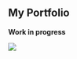 ## My Portfolio

**Work in progress**

![](https://media.giphy.com/media/ZG719ozZxGuThHBckn/giphy.gif)
